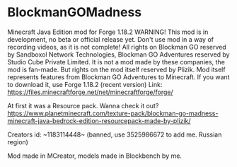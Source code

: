 # BlockmanGOMadness
Minecraft Java Edition mod for Forge 1.18.2 WARNING! This mod is in development, no beta or official release yet. Don't use mod in a way of recording videos, as it is not complete!
All rights on Blockman GO reserved by Sandboxol Network Technologies, Blockman GO Adventures reserved by Studio Cube Private Limited. It is not a mod made by these companies, the mod is fan-made. But rights on the mod itself reserved by Plizik.
Mod itself represents features from Blockman GO Adventures to Minecraft. If you want to download it, use Forge 1.18.2 (recent version)
Link: https://files.minecraftforge.net/net/minecraftforge/forge/

At first it was a Resource pack. Wanna check it out? https://www.planetminecraft.com/texture-pack/blockman-go-madness-minecraft-java-bedrock-edition-resourcepack-made-by-plizik/

Creators id: ~1183114448~ (banned, use 3525986672 to add me. Russian region)

Mod made in MCreator, models made in Blockbench by me.
